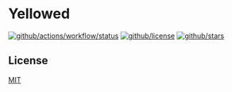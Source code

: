 # Yellowed

[![github/actions/workflow/status](https://img.shields.io/github/actions/workflow/status/brtmvdl/yellowed/github-release.yml)](https://img.shields.io/github/actions/workflow/status/brtmvdl/yellowed/github-release.yml) [![github/license](https://img.shields.io/github/license/brtmvdl/yellowed)](https://img.shields.io/github/license/brtmvdl/yellowed) [![github/stars](https://img.shields.io/github/stars/brtmvdl/yellowed?style=social)](https://img.shields.io/github/stars/brtmvdl/antify?style=social)

## License

[MIT](./LICENSE)
